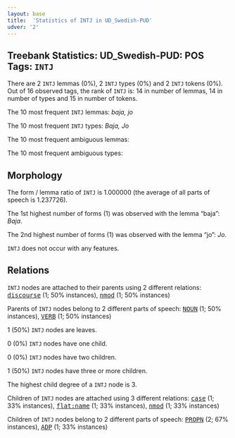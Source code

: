 ```yaml
---
layout: base
title:  'Statistics of INTJ in UD_Swedish-PUD'
udver: '2'
---
```


## Treebank Statistics: UD_Swedish-PUD: POS Tags: `INTJ`

There are 2 `INTJ` lemmas (0%), 2 `INTJ` types (0%) and 2 `INTJ` tokens (0%).
Out of 16 observed tags, the rank of `INTJ` is: 14 in number of lemmas, 14 in number of types and 15 in number of tokens.

The 10 most frequent `INTJ` lemmas: <em>baja, jo</em>

The 10 most frequent `INTJ` types:  <em>Baja, Jo</em>

The 10 most frequent ambiguous lemmas: 

The 10 most frequent ambiguous types:  



## Morphology

The form / lemma ratio of `INTJ` is 1.000000 (the average of all parts of speech is 1.237726).

The 1st highest number of forms (1) was observed with the lemma “baja”: <em>Baja</em>.

The 2nd highest number of forms (1) was observed with the lemma “jo”: <em>Jo</em>.

`INTJ` does not occur with any features.


## Relations

`INTJ` nodes are attached to their parents using 2 different relations: <tt><a href="sv_pud-dep-discourse.html">discourse</a></tt> (1; 50% instances), <tt><a href="sv_pud-dep-nmod.html">nmod</a></tt> (1; 50% instances)

Parents of `INTJ` nodes belong to 2 different parts of speech: <tt><a href="sv_pud-pos-NOUN.html">NOUN</a></tt> (1; 50% instances), <tt><a href="sv_pud-pos-VERB.html">VERB</a></tt> (1; 50% instances)

1 (50%) `INTJ` nodes are leaves.

0 (0%) `INTJ` nodes have one child.

0 (0%) `INTJ` nodes have two children.

1 (50%) `INTJ` nodes have three or more children.

The highest child degree of a `INTJ` node is 3.

Children of `INTJ` nodes are attached using 3 different relations: <tt><a href="sv_pud-dep-case.html">case</a></tt> (1; 33% instances), <tt><a href="sv_pud-dep-flat-name.html">flat:name</a></tt> (1; 33% instances), <tt><a href="sv_pud-dep-nmod.html">nmod</a></tt> (1; 33% instances)

Children of `INTJ` nodes belong to 2 different parts of speech: <tt><a href="sv_pud-pos-PROPN.html">PROPN</a></tt> (2; 67% instances), <tt><a href="sv_pud-pos-ADP.html">ADP</a></tt> (1; 33% instances)

